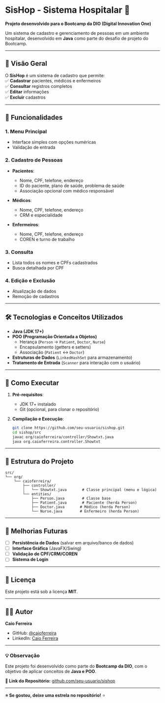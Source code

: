 # **SisHop - Sistema Hospitalar** 🏥  

**Projeto desenvolvido para o Bootcamp da DIO (Digital Innovation One)**  

Um sistema de cadastro e gerenciamento de pessoas em um ambiente hospitalar, desenvolvido em **Java** como parte do desafio de projeto do Bootcamp.  

---

## **📌 Visão Geral**  

O **SisHop** é um sistema de cadastro que permite:  
✅ **Cadastrar** pacientes, médicos e enfermeiros  
✅ **Consultar** registros completos  
✅ **Editar** informações  
✅ **Excluir** cadastros  

---

## **🔧 Funcionalidades**  

### **1. Menu Principal**  
- Interface simples com opções numéricas  
- Validação de entrada  

### **2. Cadastro de Pessoas**  
- **Pacientes**:  
  - Nome, CPF, telefone, endereço  
  - ID do paciente, plano de saúde, problema de saúde  
  - Associação opcional com médico responsável  

- **Médicos**:  
  - Nome, CPF, telefone, endereço  
  - CRM e especialidade  

- **Enfermeiros**:  
  - Nome, CPF, telefone, endereço  
  - COREN e turno de trabalho  

### **3. Consulta**  
- Lista todos os nomes e CPFs cadastrados  
- Busca detalhada por CPF  

### **4. Edição e Exclusão**  
- Atualização de dados  
- Remoção de cadastros  

---

## **🛠️ Tecnologias e Conceitos Utilizados**  

- **Java (JDK 17+)**  
- **POO (Programação Orientada a Objetos)**  
  - Herança (`Person` → `Patient`, `Doctor`, `Nurse`)  
  - Encapsulamento (getters e setters)  
  - Associação (`Patient` ↔ `Doctor`)  
- **Estruturas de Dados** (`LinkedHashSet` para armazenamento)  
- **Tratamento de Entrada** (`Scanner` para interação com o usuário)  

---

## **🚀 Como Executar**  

1. **Pré-requisitos**:  
   - JDK 17+ instalado  
   - Git (opcional, para clonar o repositório)  

2. **Compilação e Execução**:  
   ```bash
   git clone https://github.com/seu-usuario/sishop.git
   cd sishop/src
   javac org/caioferreira/controller/Showtxt.java
   java org.caioferreira.controller.Showtxt
   ```

---

## **📂 Estrutura do Projeto**  

```
src/
└── org/
    └── caioferreira/
        ├── controller/
        │   └── Showtxt.java       # Classe principal (menu e lógica)
        └── entities/
            ├── Person.java        # Classe base
            ├── Patient.java       # Paciente (herda Person)
            ├── Doctor.java       # Médico (herda Person)
            └── Nurse.java        # Enfermeiro (herda Person)
```

---

## **📝 Melhorias Futuras**  

- [ ] **Persistência de Dados** (salvar em arquivo/banco de dados)  
- [ ] **Interface Gráfica** (JavaFX/Swing)  
- [ ] **Validação de CPF/CRM/COREN**  
- [ ] **Sistema de Login**  

---

## **📜 Licença**  

Este projeto está sob a licença **MIT**.  

---

## **👨‍💻 Autor**  

**Caio Ferreira**  
- GitHub: [@caioferreira](https://github.com/FerreiraxDev)  
- LinkedIn: [Caio Ferreira](https://www.linkedin.com/in/jferreirax)  

---

### **💡 Observação**  
Este projeto foi desenvolvido como parte do **Bootcamp da DIO**, com o objetivo de aplicar conceitos de **Java e POO**.  

**🔗 Link do Repositório:** [github.com/seu-usuario/sishop](https://github.com/seu-usuario/sishop)  

--- 

**⭐ Se gostou, deixe uma estrela no repositório!** ⭐
